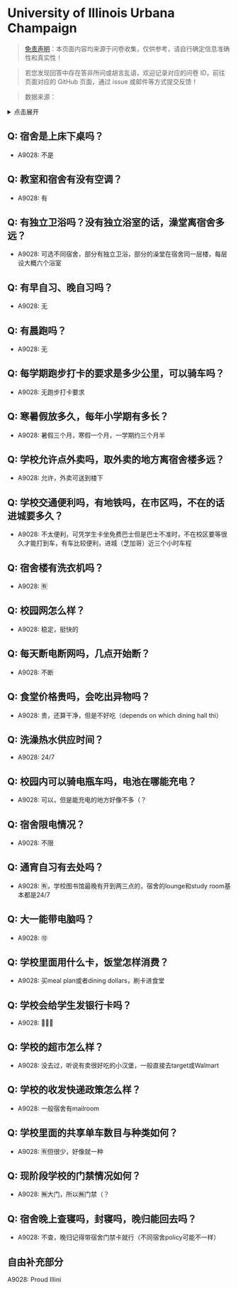 # University of Illinois Urbana Champaign

> [免责声明](https://colleges.chat/#_3)：本页面内容均来源于问卷收集，仅供参考，请自行确定信息准确性和真实性！

> 若您发现回答中存在答非所问或胡言乱语，欢迎记录对应的问卷 ID，前往页面对应的 GitHub 页面，通过 issue 或邮件等方式提交反馈！

> 数据来源：

<details><summary>点击展开</summary>
<ul>
<li>A9028: 匿名 (2022 年 06 月)</li>
</ul>
</details>

## Q: 宿舍是上床下桌吗？

- A9028: 不是

## Q: 教室和宿舍有没有空调？

- A9028: 有

## Q: 有独立卫浴吗？没有独立浴室的话，澡堂离宿舍多远？

- A9028: 可选不同宿舍，部分有独立卫浴，部分的澡堂在宿舍同一层楼，每层设大概六个浴室

## Q: 有早自习、晚自习吗？

- A9028: 无

## Q: 有晨跑吗？

- A9028: 无

## Q: 每学期跑步打卡的要求是多少公里，可以骑车吗？

- A9028: 无跑步打卡要求

## Q: 寒暑假放多久，每年小学期有多长？

- A9028: 暑假三个月，寒假一个月，一学期约三个月半

## Q: 学校允许点外卖吗，取外卖的地方离宿舍楼多远？

- A9028: 允许，外卖可送到楼下

## Q: 学校交通便利吗，有地铁吗，在市区吗，不在的话进城要多久？

- A9028: 不太便利，可凭学生卡坐免费巴士但是巴士不准时，不在校区要等很久才能打到车，有车比较便利，进城（芝加哥）近三个小时车程

## Q: 宿舍楼有洗衣机吗？

- A9028: 🈶

## Q: 校园网怎么样？

- A9028: 稳定，挺快的

## Q: 每天断电断网吗，几点开始断？

- A9028: 不断

## Q: 食堂价格贵吗，会吃出异物吗？

- A9028: 贵，还算干净，但是不好吃（depends on which dining hall thi）

## Q: 洗澡热水供应时间？

- A9028: 24/7

## Q: 校园内可以骑电瓶车吗，电池在哪能充电？

- A9028: 可以，但是能充电的地方好像不多（？

## Q: 宿舍限电情况？

- A9028: 不限

## Q: 通宵自习有去处吗？

- A9028: 🈶，学校图书馆最晚有开到两三点的，宿舍的lounge和study room基本都是24/7

## Q: 大一能带电脑吗？

- A9028: 🉑

## Q: 学校里面用什么卡，饭堂怎样消费？

- A9028: 买meal plan或者dining dollars，刷卡进食堂

## Q: 学校会给学生发银行卡吗？

- A9028: 🙅🏻‍♂️

## Q: 学校的超市怎么样？

- A9028: 没去过，听说有卖很好吃的小汉堡，一般直接去target或Walmart

## Q: 学校的收发快递政策怎么样？

- A9028: 一般宿舍有mailroom

## Q: 学校里面的共享单车数目与种类如何？

- A9028: 🈶但很少，好像就一种

## Q: 现阶段学校的门禁情况如何？

- A9028: 🈚大门，所以🈚门禁（？

## Q: 宿舍晚上查寝吗，封寝吗，晚归能回去吗？

- A9028: 不查，晚归记得带宿舍门禁卡就行（不同宿舍policy可能不一样）

## 自由补充部分

A9028: Proud Illini